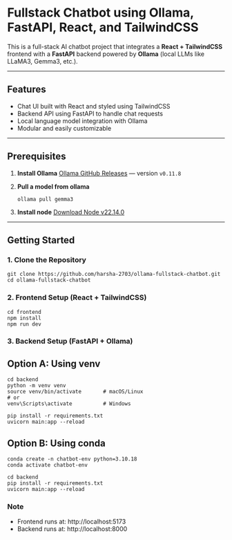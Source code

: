 # Fullstack Chatbot using Ollama, FastAPI, React, and TailwindCSS

This is a full-stack AI chatbot project that integrates a **React + TailwindCSS** frontend with a **FastAPI** backend powered by **Ollama** (local LLMs like LLaMA3, Gemma3, etc.).

---

## Features

- Chat UI built with React and styled using TailwindCSS
- Backend API using FastAPI to handle chat requests
- Local language model integration with Ollama
- Modular and easily customizable

---

## Prerequisites
1. **Install Ollama**
   [Ollama GitHub Releases](https://github.com/ollama/ollama/releases) — version `v0.11.8`
2. **Pull a model from ollama**
   
   ```
   ollama pull gemma3
   ```
3. **Install node**
   [Download Node v22.14.0](https://nodejs.org/en/download/archive/v22.14.0)

---

## Getting Started
### 1. Clone the Repository
```
git clone https://github.com/harsha-2703/ollama-fullstack-chatbot.git
cd ollama-fullstack-chatbot
```

### 2. Frontend Setup (React + TailwindCSS)
```
cd frontend
npm install
npm run dev
```

### 3. Backend Setup (FastAPI + Ollama)
## Option A: Using venv
```
cd backend
python -m venv venv
source venv/bin/activate       # macOS/Linux
# or
venv\Scripts\activate          # Windows

pip install -r requirements.txt
uvicorn main:app --reload
```

## Option B: Using conda
```
conda create -n chatbot-env python=3.10.18
conda activate chatbot-env

cd backend
pip install -r requirements.txt
uvicorn main:app --reload
```

### Note
* Frontend runs at: http://localhost:5173
* Backend runs at: http://localhost:8000
